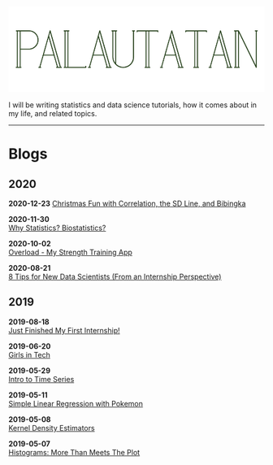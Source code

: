 <a href="/"><img src="images/banners/site-banner/site-banner.002.jpeg"></a>

I will be writing statistics and data science tutorials, how it comes about in my life, and related topics.

___

# Blogs

## 2020

**2020-12-23**
<a href='blogs/christmas/christmas.nb.html'>Christmas Fun with Correlation, the SD Line, and Bibingka</a>

**2020-11-30**  
<a href='blogs/biostatistics/why-biostatistics.nb.html'>Why Statistics? Biostatistics?</a>

**2020-10-02**  
<a href='blogs/progressive-overload/overload-app.nb.html'>Overload - My Strength Training App</a>

**2020-08-21**  
<a href='blogs/gap-internship/what-i-learned.nb.html'>8 Tips for New Data Scientists (From an Internship Perspective)</a>

## 2019
**2019-08-18**  
<a href='blogs/gap-internship/internship-1.nb.html'>Just Finished My First Internship!</a>

**2019-06-20**  
<a href="blogs/girls-in-tech/girls-in-tech.nb.html">Girls in Tech</a>  

**2019-05-29**  
<a href="blogs/time-series-1/time-series-2.nb.html">Intro to Time Series</a>  

**2019-05-11**  
<a href="blogs/regression-1/regression-1.nb.html">Simple Linear Regression with Pokemon</a>  

**2019-05-08**  
<a href="blogs/kde-1/kde-1.nb.html">Kernel Density Estimators</a>  

**2019-05-07**  
<a href="blogs/histograms-1/histograms-1.nb.html">Histograms: More Than Meets The Plot</a>  
